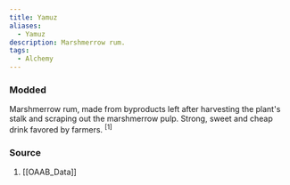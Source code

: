 ```yaml
---
title: Yamuz
aliases:
  - Yamuz
description: Marshmerrow rum.
tags:
  - Alchemy
---
```

### Modded
Marshmerrow rum, made from byproducts left after harvesting the plant's stalk and scraping out the marshmerrow pulp. Strong, sweet and cheap drink favored by farmers. <sup>[1]</sup>
### Source
1. [[OAAB_Data]]